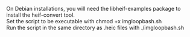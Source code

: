 On Debian installations, you will need the libheif-examples package to install the heif-convert tool.  
Set the script to be executable with chmod +x imgloopbash.sh    
Run the script in the same directory as .heic files with ./imgloopbash.sh
